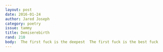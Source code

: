 ```yaml
---
layout: post 
date: 2016-01-24
author: Jared Joseph
category: poetry
issue: tammy
title: Demiserebirth
rand: 210
body:  The first fuck is the deepest  The first fuck is the best fuck  The hole room breaks & falls  the objects break away and fall  fall away always  the hot horsehair moons    All the animals die & become  Animals make sense this time  We all become senses  The room leaks demiserebirth  Perhaps a plumber’s in order    The next day we order a plumber.  Expedited delivery is leaking  There are dove hairs everywhere  It is miserable  Or it is pigeon hairs & ocean oil  I put olive oil in it after the first  Fuck the deepest forever  Reminds of times I don’t remember    The way the man distracts me stares  A remembered object fucks me  While we are out of it  out of myself & into the other  The first fuck impulses  Imply a concentration  Heigh ho! Voila!  Your name yells into the bed    I remember into the bed  The first fuck brands  You like a cow  I forget  You are really quite a woman  Nike    You slashed victory over my head why didn’t you tell me  Sensei  Yell into the bed  Your name cells into the bed  We leave the bed outside the coffin awhile  We fuck & the final burial is  Distracting  A coughing fit of blacks  Sudden blank butterflies  Dig the whole thing the coffin  Bedpan for the living but the dead pain  Bed is for living    Final budding pleasure place  Again  What’s your number again  I mean the tattoo in the place  To mark you I mean the tattoo  Rhymes with armed against the demons  In the tampon the Aurora Borealis  Taboo    Love is Real  
---
```

